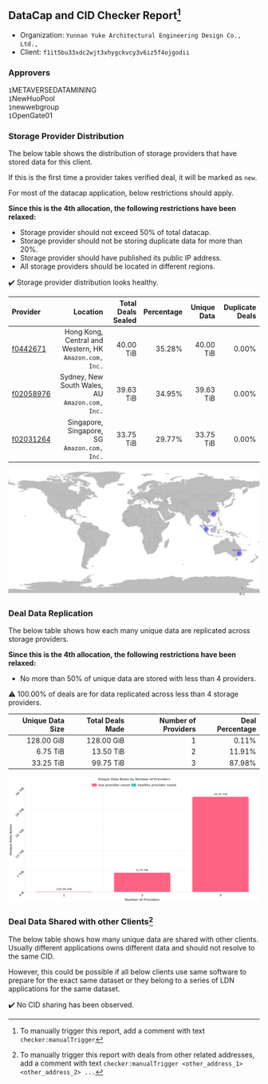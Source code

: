 ## DataCap and CID Checker Report[^1]
 - Organization: `Yunnan Yuke Architectural Engineering Design Co., Ltd.,`
 - Client: `f1it5bu33xdc2wjt3xhygckvcy3v6iz5f4ojgodii`
### Approvers
`1`METAVERSEDATAMINING<br/>`1`NewHuoPool<br/>`1`newwebgroup<br/>`1`OpenGate01

### Storage Provider Distribution
The below table shows the distribution of storage providers that have stored data for this client.

If this is the first time a provider takes verified deal, it will be marked as `new`.

For most of the datacap application, below restrictions should apply.

**Since this is the 4th allocation, the following restrictions have been relaxed:**
 - Storage provider should not exceed 50% of total datacap.
 - Storage provider should not be storing duplicate data for more than 20%.
 - Storage provider should have published its public IP address.
 - All storage providers should be located in different regions.

✔️ Storage provider distribution looks healthy.

| Provider                                              |                                                  Location | Total Deals Sealed | Percentage | Unique Data | Duplicate Deals |
| :---------------------------------------------------- | --------------------------------------------------------: | -----------------: | ---------: | ----------: | --------------: |
| [f0442671](https://filfox.info/en/address/f0442671)   | Hong Kong, Central and Western, HK<br/>`Amazon.com, Inc.` |          40.00 TiB |     35.28% |   40.00 TiB |           0.00% |
| [f02058976](https://filfox.info/en/address/f02058976) |        Sydney, New South Wales, AU<br/>`Amazon.com, Inc.` |          39.63 TiB |     34.95% |   39.63 TiB |           0.00% |
| [f02031264](https://filfox.info/en/address/f02031264) |           Singapore, Singapore, SG<br/>`Amazon.com, Inc.` |          33.75 TiB |     29.77% |   33.75 TiB |           0.00% |

<img src="https://raw.githubusercontent.com/data-preservation-programs/filplus-checker-assets/main/filecoin-project/filecoin-plus-large-datasets/issues/999/1679997143866.png"/>

### Deal Data Replication
The below table shows how each many unique data are replicated across storage providers.


**Since this is the 4th allocation, the following restrictions have been relaxed:**
- No more than 50% of unique data are stored with less than 4 providers.

⚠️ 100.00% of deals are for data replicated across less than 4 storage providers.

| Unique Data Size | Total Deals Made | Number of Providers | Deal Percentage |
| ---------------: | ---------------: | ------------------: | --------------: |
|       128.00 GiB |       128.00 GiB |                   1 |           0.11% |
|         6.75 TiB |        13.50 TiB |                   2 |          11.91% |
|        33.25 TiB |        99.75 TiB |                   3 |          87.98% |

<img src="https://raw.githubusercontent.com/data-preservation-programs/filplus-checker-assets/main/filecoin-project/filecoin-plus-large-datasets/issues/999/1679997146561.png"/>

### Deal Data Shared with other Clients[^3]
The below table shows how many unique data are shared with other clients.
Usually different applications owns different data and should not resolve to the same CID.

However, this could be possible if all below clients use same software to prepare for the exact same dataset or they belong to a series of LDN applications for the same dataset.

✔️ No CID sharing has been observed.

[^1]: To manually trigger this report, add a comment with text `checker:manualTrigger`

[^2]: Deals from those addresses are combined into this report as they are specified with `checker:manualTrigger`

[^3]: To manually trigger this report with deals from other related addresses, add a comment with text `checker:manualTrigger <other_address_1> <other_address_2> ...`
